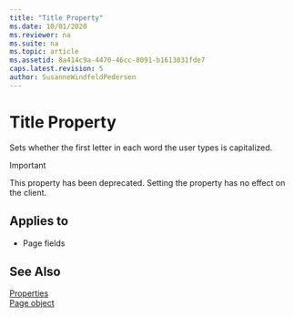 ```yaml
---
title: "Title Property"
ms.date: 10/01/2020
ms.reviewer: na
ms.suite: na
ms.topic: article
ms.assetid: 8a414c9a-4470-46cc-8091-b1613031fde7
caps.latest.revision: 5
author: SusanneWindfeldPedersen
---
```


 

# Title Property
Sets whether the first letter in each word the user types is capitalized.

> [!IMPORTANT]  
>  This property has been deprecated. Setting the property has no effect on the client. 
 
## Applies to  
- Page fields
  
  
## See Also  
[Properties](devenv-properties.md)  
[Page object](../devenv-page-object.md)